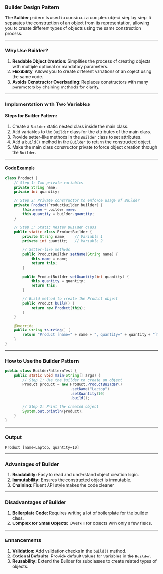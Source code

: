 ### **Builder Design Pattern**

The **Builder** pattern is used to construct a complex object step by step. It separates the construction of an object from its representation, allowing you to create different types of objects using the same construction process.

---

### **Why Use Builder?**
1. **Readable Object Creation:** Simplifies the process of creating objects with multiple optional or mandatory parameters.
2. **Flexibility:** Allows you to create different variations of an object using the same code.
3. **Avoids Constructor Overloading:** Replaces constructors with many parameters by chaining methods for clarity.

---

### **Implementation with Two Variables**

#### **Steps for Builder Pattern:**
1. Create a `Builder` static nested class inside the main class.
2. Add variables to the `Builder` class for the attributes of the main class.
3. Provide setter-like methods in the `Builder` class to set attributes.
4. Add a `build()` method in the `Builder` to return the constructed object.
5. Make the main class constructor private to force object creation through the `Builder`.

---

#### **Code Example**
```java
class Product {
    // Step 1: Two private variables
    private String name;
    private int quantity;

    // Step 2: Private constructor to enforce usage of Builder
    private Product(ProductBuilder builder) {
        this.name = builder.name;
        this.quantity = builder.quantity;
    }

    // Step 3: Static nested Builder class
    public static class ProductBuilder {
        private String name;    // Variable 1
        private int quantity;   // Variable 2

        // Setter-like methods
        public ProductBuilder setName(String name) {
            this.name = name;
            return this;
        }

        public ProductBuilder setQuantity(int quantity) {
            this.quantity = quantity;
            return this;
        }

        // Build method to create the Product object
        public Product build() {
            return new Product(this);
        }
    }

    @Override
    public String toString() {
        return "Product [name=" + name + ", quantity=" + quantity + "]";
    }
}
```

---

### **How to Use the Builder Pattern**
```java
public class BuilderPatternTest {
    public static void main(String[] args) {
        // Step 1: Use the Builder to create an object
        Product product = new Product.ProductBuilder()
                              .setName("Laptop")
                              .setQuantity(10)
                              .build();

        // Step 2: Print the created object
        System.out.println(product);
    }
}
```

---

### **Output**
```
Product [name=Laptop, quantity=10]
```

---

### **Advantages of Builder**
1. **Readability:** Easy to read and understand object creation logic.
2. **Immutability:** Ensures the constructed object is immutable.
3. **Chaining:** Fluent API style makes the code cleaner.

---

### **Disadvantages of Builder**
1. **Boilerplate Code:** Requires writing a lot of boilerplate for the builder class.
2. **Complex for Small Objects:** Overkill for objects with only a few fields.

---

### **Enhancements**
1. **Validation:** Add validation checks in the `build()` method.
2. **Optional Defaults:** Provide default values for variables in the `Builder`.
3. **Reusability:** Extend the Builder for subclasses to create related types of objects.

